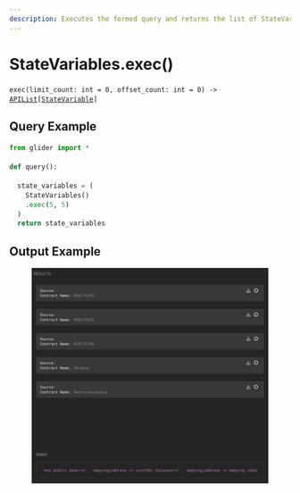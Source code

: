 ```yaml
---
description: Executes the formed query and returns the list of StateVariable objects.
---
```


# StateVariables.exec()

`exec(limit_count: int = 0, offset_count: int = 0) ->` [`APIList`](../../../iterables/apilist.md)`[`[`StateVariable`](../statevariable.md)`]`

## Query Example

```python
from glider import *

def query():

  state_variables = (
    StateVariables()
    .exec(5, 5)
  )
  return state_variables
```

## Output Example

<figure><img src="../../../../.gitbook/assets/image (5) (1) (1) (1).png" alt=""><figcaption></figcaption></figure>
